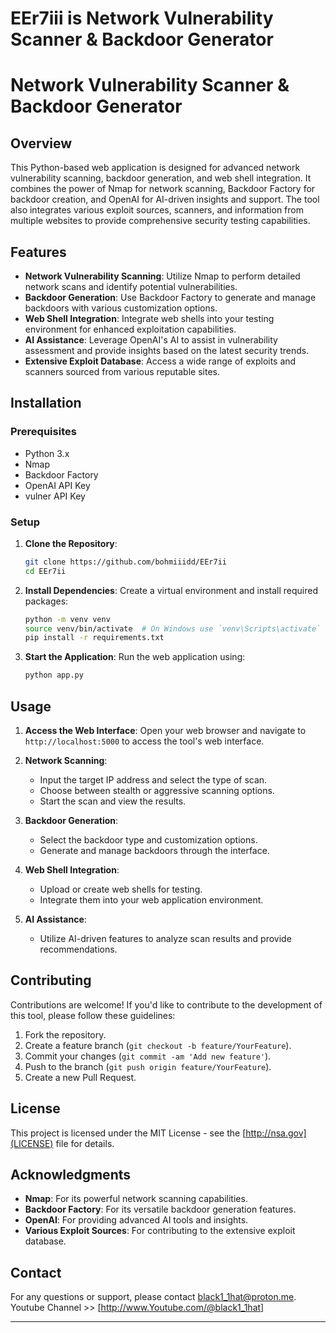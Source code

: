 # EEr7iii is Network Vulnerability Scanner &amp; Backdoor Generator


# Network Vulnerability Scanner & Backdoor Generator

## Overview

This Python-based web application is designed for advanced network vulnerability scanning, backdoor generation, and web shell integration. It combines the power of Nmap for network scanning, Backdoor Factory for backdoor creation, and OpenAI for AI-driven insights and support. The tool also integrates various exploit sources, scanners, and information from multiple websites to provide comprehensive security testing capabilities.

## Features

- **Network Vulnerability Scanning**: Utilize Nmap to perform detailed network scans and identify potential vulnerabilities.
- **Backdoor Generation**: Use Backdoor Factory to generate and manage backdoors with various customization options.
- **Web Shell Integration**: Integrate web shells into your testing environment for enhanced exploitation capabilities.
- **AI Assistance**: Leverage OpenAI's AI to assist in vulnerability assessment and provide insights based on the latest security trends.
- **Extensive Exploit Database**: Access a wide range of exploits and scanners sourced from various reputable sites.

## Installation

### Prerequisites

- Python 3.x
- Nmap
- Backdoor Factory
- OpenAI API Key
- vulner API Key

### Setup

1. **Clone the Repository**:
    ```bash
    git clone https://github.com/bohmiiidd/EEr7ii
    cd EEr7ii
    ```

2. **Install Dependencies**:
    Create a virtual environment and install required packages:
    ```bash
    python -m venv venv
    source venv/bin/activate  # On Windows use `venv\Scripts\activate`
    pip install -r requirements.txt
    ```
3. **Start the Application**:
    Run the web application using:
    ```bash
    python app.py
    ```

## Usage

1. **Access the Web Interface**:
    Open your web browser and navigate to `http://localhost:5000` to access the tool's web interface.

2. **Network Scanning**:
    - Input the target IP address and select the type of scan.
    - Choose between stealth or aggressive scanning options.
    - Start the scan and view the results.

3. **Backdoor Generation**:
    - Select the backdoor type and customization options.
    - Generate and manage backdoors through the interface.

4. **Web Shell Integration**:
    - Upload or create web shells for testing.
    - Integrate them into your web application environment.

5. **AI Assistance**:
    - Utilize AI-driven features to analyze scan results and provide recommendations.

## Contributing

Contributions are welcome! If you'd like to contribute to the development of this tool, please follow these guidelines:

1. Fork the repository.
2. Create a feature branch (`git checkout -b feature/YourFeature`).
3. Commit your changes (`git commit -am 'Add new feature'`).
4. Push to the branch (`git push origin feature/YourFeature`).
5. Create a new Pull Request.

## License

This project is licensed under the MIT License - see the [http://nsa.gov](LICENSE) file for details.

## Acknowledgments

- **Nmap**: For its powerful network scanning capabilities.
- **Backdoor Factory**: For its versatile backdoor generation features.
- **OpenAI**: For providing advanced AI tools and insights.
- **Various Exploit Sources**: For contributing to the extensive exploit database.

## Contact

For any questions or support, please contact [black1_1hat@proton.me](mailto:your-email@example.com).
Youtube Channel >> [http://www.Youtube.com/@black1_1hat]

---
